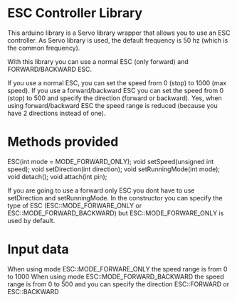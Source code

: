 ESC Controller Library
======================

This arduino library is a Servo library wrapper that allows you to use an ESC controller.
As Servo library is used, the default frequency is 50 hz (which is the common frequency).

With this library you can use a normal ESC (only forward) and FORWARD/BACKWARD ESC.

If you use a normal ESC, you can set the speed from 0 (stop) to 1000 (max speed).
If you use a forward/backward ESC you can set the speed from 0 (stop) to 500 and
specify the direction (forward or backward). Yes, when using forward/backward
ESC the speed range is reduced (because you have 2 directions instead of one).

Methods provided
=================

  ESC(int mode = MODE_FORWARD_ONLY);
  void setSpeed(unsigned int speed);
  void setDirection(int direction);
  void setRunningMode(int mode);
  void detach();
  void attach(int pin);
  
If you are going to use a forward only ESC you dont have to use setDirection and setRunningMode.
In the constructor you can specify the type of ESC (ESC::MODE_FORWARE_ONLY or ESC::MODE_FORWARD_BACKWARD)
but ESC::MODE_FORWARE_ONLY is used by default.

Input data
==========
When using mode ESC::MODE_FORWARE_ONLY the speed range is from 0 to 1000
When using mode ESC::MODE_FORWARD_BACKWARD the speed range is from 0 to 500 and you can specify
the direction ESC::FORWARD or ESC::BACKWARD
